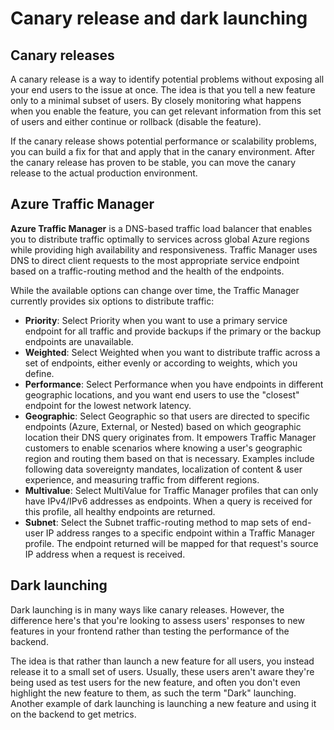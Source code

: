 # Canary release and dark launching
## Canary releases
A canary release is a way to identify potential problems without exposing all your end users to the issue at once.
The idea is that you tell a new feature only to a minimal subset of users.
By closely monitoring what happens when you enable the feature, you can get relevant information from this set of users and either continue or rollback (disable the feature).

If the canary release shows potential performance or scalability problems, you can build a fix for that and apply that in the canary environment.
After the canary release has proven to be stable, you can move the canary release to the actual production environment.

## Azure Traffic Manager
**Azure Traffic Manager** is a DNS-based traffic load balancer that enables you to distribute traffic optimally to services across global Azure regions while providing high availability and responsiveness.
Traffic Manager uses DNS to direct client requests to the most appropriate service endpoint based on a traffic-routing method and the health of the endpoints.

While the available options can change over time, the Traffic Manager currently provides six options to distribute traffic:

- **Priority**: Select Priority when you want to use a primary service endpoint for all traffic and provide backups if the primary or the backup endpoints are unavailable.
- **Weighted**: Select Weighted when you want to distribute traffic across a set of endpoints, either evenly or according to weights, which you define.
- **Performance**: Select Performance when you have endpoints in different geographic locations, and you want end users to use the "closest" endpoint for the lowest network latency.
- **Geographic**: Select Geographic so that users are directed to specific endpoints (Azure, External, or Nested) based on which geographic location their DNS query originates from. It empowers Traffic Manager customers to enable scenarios where knowing a user's geographic region and routing them based on that is necessary. Examples include following data sovereignty mandates, localization of content & user experience, and measuring traffic from different regions.
- **Multivalue**: Select MultiValue for Traffic Manager profiles that can only have IPv4/IPv6 addresses as endpoints. When a query is received for this profile, all healthy endpoints are returned.
- **Subnet**: Select the Subnet traffic-routing method to map sets of end-user IP address ranges to a specific endpoint within a Traffic Manager profile. The endpoint returned will be mapped for that request's source IP address when a request is received.

## Dark launching
Dark launching is in many ways like canary releases.
However, the difference here's that you're looking to assess users' responses to new features in your frontend rather than testing the performance of the backend.

The idea is that rather than launch a new feature for all users, you instead release it to a small set of users.
Usually, these users aren't aware they're being used as test users for the new feature, and often you don't even highlight the new feature to them, as such the term "Dark" launching.
Another example of dark launching is launching a new feature and using it on the backend to get metrics.
